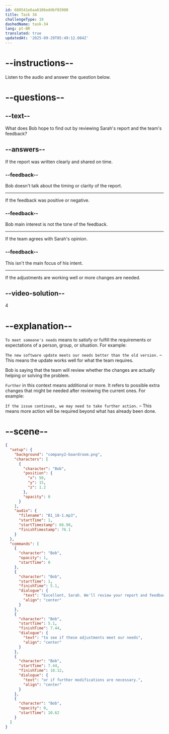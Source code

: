 ```yaml
---
id: 680541e6aa6106eddbf03980
title: Task 34
challengeType: 19
dashedName: task-34
lang: pt-BR
translated: true
updatedAt: '2025-09-29T05:49:12.084Z'
---
```


<!-- (Audio) Bob: Excellent, Sarah. We'll review your report and feedback from the team to see if these adjustments meet our needs or if further modifications are necessary. -->

# --instructions--

Listen to the audio and answer the question below.

# --questions--

## --text--

What does Bob hope to find out by reviewing Sarah's report and the team's feedback?

## --answers--

If the report was written clearly and shared on time.

### --feedback--

Bob doesn't talk about the timing or clarity of the report.

---

If the feedback was positive or negative.

### --feedback--

Bob main interest is not the tone of the feedback.

---

If the team agrees with Sarah's opinion.

### --feedback--

This isn't the main focus of his intent.

---

If the adjustments are working well or more changes are needed.

## --video-solution--

4

# --explanation--

`To meet someone's needs` means to satisfy or fulfill the requirements or expectations of a person, group, or situation. For example:

`The new software update meets our needs better than the old version.` – This means the update works well for what the team requires.

Bob is saying that the team will review whether the changes are actually helping or solving the problem. 

`Further` in this context means additional or more. It refers to possible extra changes that might be needed after reviewing the current ones. For example:

`If the issue continues, we may need to take further action.` – This means more action will be required beyond what has already been done.

# --scene--

```json
{
  "setup": {
    "background": "company2-boardroom.png",
    "characters": [
      {
        "character": "Bob",
        "position": {
          "x": 50,
          "y": 15,
          "z": 1.2
        },
        "opacity": 0
      }
    ],
    "audio": {
      "filename": "B1_18-1.mp3",
      "startTime": 1,
      "startTimestamp": 66.98,
      "finishTimestamp": 76.1
    }
  },
  "commands": [
    {
      "character": "Bob",
      "opacity": 1,
      "startTime": 0
    },
    {
      "character": "Bob",
      "startTime": 1,
      "finishTime": 5.1,
      "dialogue": {
        "text": "Excellent, Sarah. We'll review your report and feedback from the team",
        "align": "center"
      }
    },
    {
      "character": "Bob",
      "startTime": 5.1,
      "finishTime": 7.44,
      "dialogue": {
        "text": "to see if these adjustments meet our needs",
        "align": "center"
      }
    },
    {
      "character": "Bob",
      "startTime": 7.44,
      "finishTime": 10.12,
      "dialogue": {
        "text": "or if further modifications are necessary.",
        "align": "center"
      }
    },
    {
      "character": "Bob",
      "opacity": 0,
      "startTime": 10.62
    }
  ]
}
```

